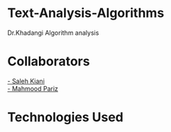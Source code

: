 # Text-Analysis-Algorithms
Dr.Khadangi Algorithm analysis

# Collaborators
<a href="https://github.com/SalehKiani"> - Saleh Kiani</a><br/>
<a href="https://github.com/MPariz"> - Mahmood Pariz</a>

# Technologies Used


